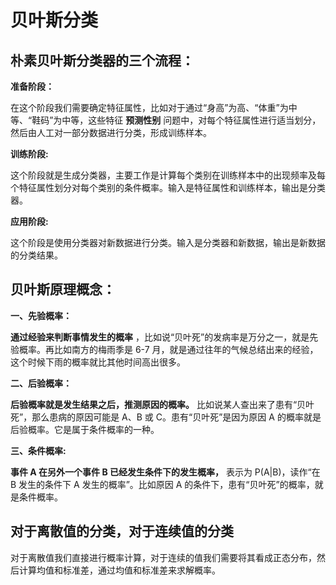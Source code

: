 # 贝叶斯分类


## 朴素贝叶斯分类器的三个流程：
  
  __准备阶段：__
                 
  在这个阶段我们需要确定特征属性，比如对于通过“身高”为高、“体重”为中等、“鞋码”为中等，这些特征 __预测性别__ 问题中，对每个特征属性进行适当划分，然后由人工对一部分数据进行分类，形成训练样本。
  
  __训练阶段:__
             
  这个阶段就是生成分类器，主要工作是计算每个类别在训练样本中的出现频率及每个特征属性划分对每个类别的条件概率。输入是特征属性和训练样本，输出是分类器。
    
  __应用阶段:__
               
  这个阶段是使用分类器对新数据进行分类。输入是分类器和新数据，输出是新数据的分类结果。

## 贝叶斯原理概念：
  
  __一、先验概率：__
             
   __通过经验来判断事情发生的概率__ ，比如说“贝叶死”的发病率是万分之一，就是先验概率。再比如南方的梅雨季是 6-7 月，就是通过往年的气候总结出来的经验，这个时候下雨的概率就比其他时间高出很多。
    
  __二、后验概率：__
          
   __后验概率就是发生结果之后，推测原因的概率。__ 比如说某人查出来了患有“贝叶死”，那么患病的原因可能是 A、B 或 C。患有“贝叶死”是因为原因 A 的概率就是后验概率。它是属于条件概率的一种。
    
  __三、条件概率:__
            
   __事件 A 在另外一个事件 B 已经发生条件下的发生概率，__ 表示为 P(A|B)，读作“在 B 发生的条件下 A 发生的概率”。比如原因 A 的条件下，患有“贝叶死”的概率，就是条件概率。
    
    
    

## 对于离散值的分类，对于连续值的分类

  对于离散值我们直接进行概率计算，对于连续的值我们需要将其看成正态分布，然后计算均值和标准差，通过均值和标准差来求解概率。







